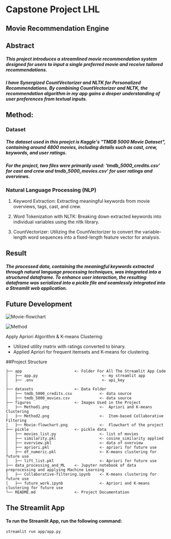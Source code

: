 # Capstone Project LHL
## Movie Recommendation Engine
## Abstract
##### This project introduces a streamlined movie recommendation system designed for users to input a single preferred movie and receive tailored recommendations. 
##### I have Synergized CountVectorizer and NLTK for Personalized Recommendations. By combining CountVectorizer and NLTK, the recommendation algorithm in my app gains a deeper understanding of user preferences from textual inputs.

## Method:
### Dataset
##### The dataset used in this proejct is Kaggle's "TMDB 5000 Movie Dataset", containing around 4800 movies, including details such as cast, crew, keywords, and user ratings.
##### For the project, two files were primarily used: 'tmdb_5000_credits.csv' for cast and crew and tmdb_5000_movies.csv' for user ratings and overviews.

### Natural Language Processing (NLP)

1. Keyword Extraction: Extracting meaningful keywords from movie overviews, tags, cast, and crew.

2. Word Tokenization with NLTK: Breaking down extracted keywords into individual variables using the nltk library.

3. CountVectorizer: Utilizing the CountVectorizer to convert the variable-length word sequences into a fixed-length feature vector for analysis.

## Result
##### The processed data, containing the meaningful keywords extracted through natural language processing techniques, was integrated into a structured dataframe. To enhance user interaction, the resulting dataframe was serialized into a pickle file and seamlessly integrated into a Streamlit web application.

## Future Development
![Movie-flowchart](https://github.com/sjrpokemon/LHL-final-project/assets/128329266/0c6c662d-0a95-42e9-8a13-000e8ea72050)


![Method](https://github.com/sjrpokemon/LHL-final-project/assets/128329266/7f4ba9c2-a4ad-41ae-81f0-e15283cedc74)

Apply Apriori Algorithm & K-means Clustering:
  - Utilized utility matrix with ratings converted to binary.
  -  Applied Apriori for frequent itemsets and K-means for clustering.

##Project Structure
```
├── app                       <- Folder For All The Streamlit App Code  
│   ├── app.py                            <- my streamlit app 
│   ├── .env                              <- api_key
│
├── datasets                  <- Data Folder 
│   ├── tmdb_5000_credits.csv            <- data source
│   ├── tmdb_5000_movies.csv             <- data source
├── figures                   <- Images Used in the Project 
│   ├── Method1.png                      <-  Apriori and K-means Clustering   
│   ├── Method2.png                      <-  Item-based Collaborative Filtering
│   ├── Movie-flowchart.png              <-  Flowchart of the project
├── pickle                    <- pickle data
│   ├── movies_list.py                   <- list of movies
│   ├── similarity.pkl                   <- cosine_similarity applied
│   ├── overview.pkl                     <- data of overview
│   ├── apriori.pkl                      <- apriori for future use
│   ├── df_numeric.pkl                   <- K-means clustering for future use
│   ├── lift_list.pkl                    <- Apriori for future use
├── data_processing_and_ML    <- Jupyter notebook of data preprocessing and applying Machine Learning
│   ├── Collaborative-filtering.ipynb    <- K-means clustering for future use
│   ├── future_work.ipynb                <- Apriori and K-means clustering for future use      
└── README.md                 <- Project Documentation
```
## The Streamlit App
#### To run the Streamlit App, run the following command: 
```
streamlit run app/app.py
```
